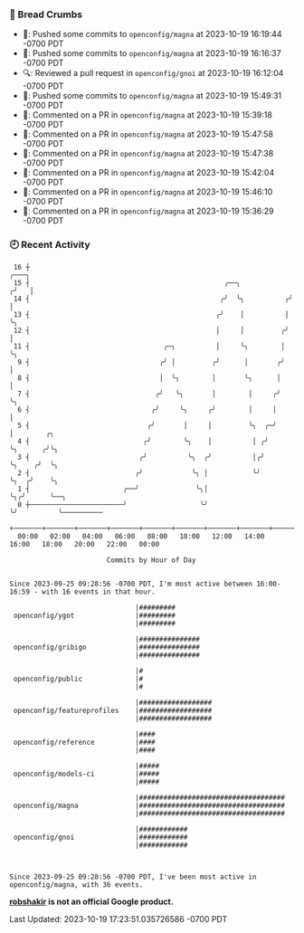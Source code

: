 ### 🍞 Bread Crumbs

 * 🚢: Pushed some commits to `openconfig/magna` at 2023-10-19 16:19:44 -0700 PDT
 * 🚢: Pushed some commits to `openconfig/magna` at 2023-10-19 16:16:37 -0700 PDT
 * 🔍: Reviewed a pull request in  `openconfig/gnoi` at 2023-10-19 16:12:04 -0700 PDT
 * 🚢: Pushed some commits to `openconfig/magna` at 2023-10-19 15:49:31 -0700 PDT
 * 💬: Commented on a PR in  `openconfig/magna` at 2023-10-19 15:39:18 -0700 PDT
 * 💬: Commented on a PR in  `openconfig/magna` at 2023-10-19 15:47:58 -0700 PDT
 * 💬: Commented on a PR in  `openconfig/magna` at 2023-10-19 15:47:38 -0700 PDT
 * 💬: Commented on a PR in  `openconfig/magna` at 2023-10-19 15:42:04 -0700 PDT
 * 💬: Commented on a PR in  `openconfig/magna` at 2023-10-19 15:46:10 -0700 PDT
 * 💬: Commented on a PR in  `openconfig/magna` at 2023-10-19 15:36:29 -0700 PDT

### 🕘 Recent Activity
```
 16 ┼                                                                 ╭───╮
 15 ┤                                                ╭──╮            ╭╯   │
 14 ┤                                               ╭╯  ╰╮          ╭╯    │
 13 ┤                                              ╭╯    │          │     ╰╮
 12 ┤                                              │     │         ╭╯      │
 11 ┤                                 ╭─╮          │     ╰╮        │       ╰╮
  9 ┤                                ╭╯ │         ╭╯      │       ╭╯        │
  8 ┤                                │  ╰╮        │       ╰╮      │         │
  7 ┤                               ╭╯   ╰╮       │        │     ╭╯         ╰╮
  6 ┤                              ╭╯     ╰╮     ╭╯        │     │           │
  5 ┤                             ╭╯       │     │         ╰╮  ╭─╯           │        ╭╮
  4 ┤                            ╭╯        ╰╮    │          │ ╭╯             ╰╮      ╭╯╰╮
  3 ┤                           ╭╯          ╰╮  ╭╯          │╭╯               ╰╮    ╭╯  ╰╮
  2 ┤                          ╭╯            ╰╮ │           ╰╯                 ╰╮  ╭╯    ╰╮
  1 ┤                       ╭──╯              ╰╮│                               ╰╮╭╯      ╰──╮
  0 ┼───────────────────────╯                  ╰╯                                ╰╯          ╰──────────
    +───────+───────+───────+───────+───────+───────+───────+───────+───────+───────+───────+───────+────
  00:00   02:00   04:00   06:00   08:00   10:00   12:00   14:00   16:00   18:00   20:00   22:00   00:00   

						Commits by Hour of Day


Since 2023-09-25 09:28:56 -0700 PDT, I'm most active between 16:00-16:59 - with 16 events in that hour.

```



```
                               |#########
 openconfig/ygot               |#########
                               |#########

                               |###############
 openconfig/gribigo            |###############
                               |###############

                               |#
 openconfig/public             |#
                               |#

                               |##################
 openconfig/featureprofiles    |##################
                               |##################

                               |####
 openconfig/reference          |####
                               |####

                               |#####
 openconfig/models-ci          |#####
                               |#####

                               |####################################
 openconfig/magna              |####################################
                               |####################################

                               |############
 openconfig/gnoi               |############
                               |############



Since 2023-09-25 09:28:56 -0700 PDT, I've been most active in openconfig/magna, with 36 events.

```
**[robshakir](mailto:robjs@google.com) is not an official Google product.**  


Last Updated: 2023-10-19 17:23:51.035726586 -0700 PDT
